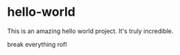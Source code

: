 # hello-world

This is an amazing hello world project. It's truly incredible.

break everything rofl

